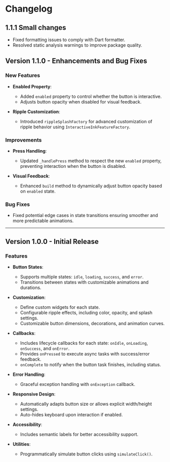 # Changelog

## 1.1.1 Small changes
- Fixed formatting issues to comply with Dart formatter.
- Resolved static analysis warnings to improve package quality.

## Version 1.1.0 - Enhancements and Bug Fixes

### New Features
- **Enabled Property**:
  - Added `enabled` property to control whether the button is interactive.
  - Adjusts button opacity when disabled for visual feedback.

- **Ripple Customization**:
  - Introduced `rippleSplashFactory` for advanced customization of ripple behavior using `InteractiveInkFeatureFactory`.

### Improvements
- **Press Handling**:
  - Updated `_handlePress` method to respect the new `enabled` property, preventing interaction when the button is disabled.

- **Visual Feedback**:
  - Enhanced `build` method to dynamically adjust button opacity based on `enabled` state.

### Bug Fixes
- Fixed potential edge cases in state transitions ensuring smoother and more predictable animations.

---

## Version 1.0.0 - Initial Release

### Features
- **Button States**:
  - Supports multiple states: `idle`, `loading`, `success`, and `error`.
  - Transitions between states with customizable animations and durations.

- **Customization**:
  - Define custom widgets for each state.
  - Configurable ripple effects, including color, opacity, and splash settings.
  - Customizable button dimensions, decorations, and animation curves.

- **Callbacks**:
  - Includes lifecycle callbacks for each state: `onIdle`, `onLoading`, `onSuccess`, and `onError`.
  - Provides `onPressed` to execute async tasks with success/error feedback.
  - `onComplete` to notify when the button task finishes, including status.

- **Error Handling**:
  - Graceful exception handling with `onException` callback.

- **Responsive Design**:
  - Automatically adapts button size or allows explicit width/height settings.
  - Auto-hides keyboard upon interaction if enabled.

- **Accessibility**:
  - Includes semantic labels for better accessibility support.

- **Utilities**:
  - Programmatically simulate button clicks using `simulateClick()`. 
